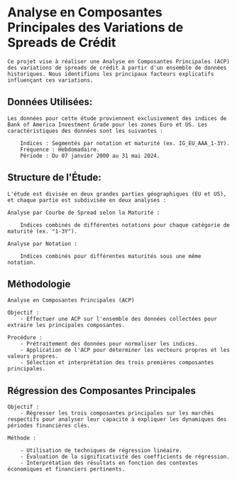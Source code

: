 # Analyse en Composantes Principales des Variations de Spreads de Crédit

    Ce projet vise à réaliser une Analyse en Composantes Principales (ACP) des variations de spreads de crédit à partir d'un ensemble de données historiques. Nous identifions les principaux facteurs explicatifs influençant ces variations.

## Données Utilisées:

    Les données pour cette étude proviennent exclusivement des indices de Bank of America Investment Grade pour les zones Euro et US. Les caractéristiques des données sont les suivantes :

        Indices : Segmentés par notation et maturité (ex. IG_EU_AAA_1-3Y).
        Fréquence : Hebdomadaire.
        Période : Du 07 janvier 2000 au 31 mai 2024.

## Structure de l'Étude:

    L'étude est divisée en deux grandes parties géographiques (EU et US), et chaque partie est subdivisée en deux analyses :

    Analyse par Courbe de Spread selon la Maturité :

        Indices combinés de différentes notations pour chaque catégorie de maturité (ex. "1-3Y").

    Analyse par Notation :

        Indices combinés pour différentes maturités sous une même notation.


## Méthodologie

    Analyse en Composantes Principales (ACP)
    
    Objectif : 
        - Effectuer une ACP sur l'ensemble des données collectées pour extraire les principales composantes.
    
    Procédure :
        - Prétraitement des données pour normaliser les indices.
        - Application de l'ACP pour déterminer les vecteurs propres et les valeurs propres.
        - Sélection et interprétation des trois premières composantes principales.

## Régression des Composantes Principales

    Objectif :
        - Régresser les trois composantes principales sur les marchés respectifs pour analyser leur capacité à expliquer les dynamiques des périodes financières clés.

    Méthode :

        - Utilisation de techniques de régression linéaire.
        - Évaluation de la significativité des coefficients de régression.
        - Interprétation des résultats en fonction des contextes économiques et financiers pertinents.